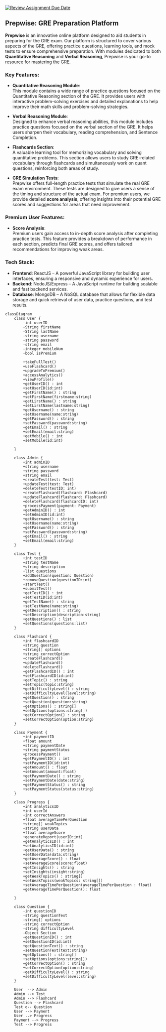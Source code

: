 [![Review Assignment Due Date](https://classroom.github.com/assets/deadline-readme-button-22041afd0340ce965d47ae6ef1cefeee28c7c493a6346c4f15d667ab976d596c.svg)](https://classroom.github.com/a/DIHvCS29)

## Prepwise: GRE Preparation Platform

**Prepwise** is an innovative online platform designed to aid students in preparing for the GRE exam. Our platform is structured to cover various aspects of the GRE, offering practice questions, learning tools, and mock tests to ensure comprehensive preparation. With modules dedicated to both **Quantitative Reasoning** and **Verbal Reasoning**, Prepwise is your go-to resource for mastering the GRE.

### Key Features:

- **Quantitative Reasoning Module**:  
  This module contains a wide range of practice questions focused on the Quantitative Reasoning section of the GRE. It provides users with interactive problem-solving exercises and detailed explanations to help improve their math skills and problem-solving strategies.

- **Verbal Reasoning Module**:  
  Designed to enhance verbal reasoning abilities, this module includes practice questions focused on the verbal section of the GRE. It helps users sharpen their vocabulary, reading comprehension, and Sentence Completion.

- **Flashcards Section**:  
  A valuable learning tool for memorizing vocabulary and solving quantitative problems. This section allows users to study GRE-related vocabulary through flashcards and simultaneously work on quant questions, reinforcing both areas of study.

- **GRE Simulation Tests**:  
  Prepwise offers full-length practice tests that simulate the real GRE exam environment. These tests are designed to give users a sense of the timing and structure of the actual exam. For premium users, we provide detailed **score analysis**, offering insights into their potential GRE scores and suggestions for areas that need improvement.

### Premium User Features:

- **Score Analysis**:  
  Premium users gain access to in-depth score analysis after completing practice tests. This feature provides a breakdown of performance in each section, predicts final GRE scores, and offers tailored recommendations for improving weak areas.

### Tech Stack:

- **Frontend**: ReactJS – A powerful JavaScript library for building user interfaces, ensuring a responsive and dynamic experience for users.
- **Backend**: NodeJS/Express – A JavaScript runtime for building scalable and fast backend services.
- **Database**: MongoDB – A NoSQL database that allows for flexible data storage and quick retrieval of user data, practice questions, and test results.

```mermaid
classDiagram
    class User {
        -int userID
        -String firstName
        -String lastName
        -string username
        -string password
        -string email
        -integer mobileNum
        -bool isPremium

        +takeFullTest()
        +useFlashcard()
        +upgradeToPremium()
        +accessAnalytics()
        +viewProfile()
        +getUserID() : int
        +setUserID(id:int)
        +getFirstName() : string
        +setFirstName(firstname:string)
        +getLirstName() : string
        +setLirstName(lastname:string)
        +getUsername() : string
        +setUsername(name:string)
        +getPassword() : string
        +setPassword(password:string)
        +getEmail() : string
        +setEmail(email:string)
        +getMobile() : int
        +setMobile(id:int)

    }

    class Admin {
        +int adminID
        +string username
        +string password
        +string email
        +createTest(test: Test)
        +updateTest(test: Test)
        +deleteTest(testID: int)
        +createFlashcard(flashcard: Flashcard)
        +updateFlashcard(flashcard: Flashcard)
        +deleteFlashcard(flashcardID: int)
        +processPayment(payment: Payment)
        +getAdminID() : int
        +setAdminID(id:int)
        +getUsername() : string
        +setUsername(name:string)
        +getPassword() : string
        +setPassword(password:string)
        +getEmail() : string
        +setEmail(email:string)
    }

    class Test {
        +int testID
        +string testName
        +string description
        +list questions
        +addQuestion(question: Question)
        +removeQuestion(questionID:int)
        +startTest()
        +submitTest()
        +getTestID() : int
        +setTestID(id:int)
        +getTestName() : string
        +setTestName(name:string)
        +getDescription() : string
        +setDescription(description:string)
        +getQuestions() : list
        +setQuestions(questions:list)
    }

    class Flashcard {
        +int flashcardID
        +string question
        +string[] options
        +string correctOption
        +createFlashcard()
        +updateFlashcard()
        +deleteFlashcard()
        +getFlashcardID() : int
        +setFlashcardID(id:int)
        +getTopic() : string
        +setTopic(topic:string)
        +getDifficultyLevel() : string
        +setDifficultyLevel(level:string)
        +getQuestion() : string
        +setQuestion(question:string)
        +getOptions() : string[]
        +setOptions(options:string[])
        +getCorrectOption() : string
        +setCorrectOption(option:string)
    }

    class Payment {
        +int paymentID
        +float amount
        +string paymentDate
        +string paymentStatus
        +processPayment()
        +getPaymentID() : int
        +setPaymentID(id:int)
        +getAmount() : float
        +setAmount(amount:float)
        +getPaymentDate() : string
        +setPaymentDate(date:string)
        +getPaymentStatus() : string
        +setPaymentStatus(status:string)
    }

    class Progress {
        +int analyticsID
        +int userId
        +int correctAnswers
        +float averageTimePerQuestion
        +string[] weakTopics
        +string userData
        +float averageScore
        +generateReport(userID:int)
        +getAnalyticsID() : int
        +setAnalyticsID(id:int)
        +getUserData() : string
        +setUserData(data:string)
        +getAverageScore() : float
        +setAverageScore(score:float)
        +getInsights() : string
        +setInsights(insight:string)
        +getWeakTopics() : string[]
        +setWeakTopics(weakTopics: string[])
        +setAverageTimePerQuestion(averageTimePerQuestion : float)
        +getAverageTimePerQuestion(): float

    }

    class Question {
        -int questionID
        -string questionText
        -string[] options
        -string correctOption
        -string difficultyLevel
        -Object Section
        +getQuestionID() : int
        +setQuestionID(id:int)
        +getQuestionText() : string
        +setQuestionText(text:string)
        +getOptions() : string[]
        +setOptions(options:string[])
        +getCorrectOption() : string
        +setCorrectOption(option:string)
        +getDifficultyLevel() : string
        +setDifficultyLevel(level:string)
    }

    User  --> Admin
    Admin --> Test
    Admin --> Flashcard
    Question --> Flashcard
    Test o-- Question
    User --> Payment
    User ..> Progress
    Payment --> Progress
    Test --> Progress

```
